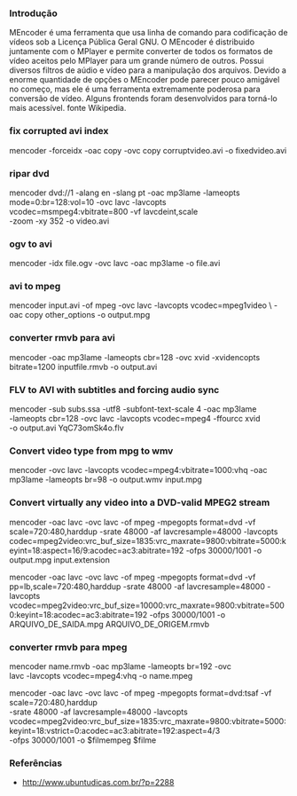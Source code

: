 ### Introdução
MEncoder é uma ferramenta que usa linha de comando para codificação de vídeos sob a Licença Pública Geral GNU.
O MEncoder é distribuido juntamente com o MPlayer e permite converter de todos os formatos de vídeo aceitos pelo MPlayer para um grande número de outros. Possui diversos filtros de aúdio e vídeo para a manipulação dos arquivos.
Devido a enorme quantidade de opções o MEncoder pode parecer pouco amigável no começo, mas ele é uma ferramenta extremamente poderosa para conversão de vídeo. Alguns frontends foram desenvolvidos para torná-lo mais acessível. fonte Wikipedia.

### fix corrupted avi index

mencoder -forceidx -oac copy -ovc copy corruptvideo.avi -o fixedvideo.avi


### ripar dvd

mencoder dvd://1 -alang en -slang pt -oac mp3lame -lameopts \
mode=0:br=128:vol=10 -ovc lavc -lavcopts \
vcodec=msmpeg4:vbitrate=800 -vf lavcdeint,scale \
-zoom -xy 352 -o video.avi


### ogv to avi

mencoder -idx file.ogv -ovc lavc -oac mp3lame -o file.avi


### avi to mpeg

mencoder input.avi -of mpeg -ovc lavc -lavcopts vcodec=mpeg1video \ -oac copy other_options -o output.mpg



### converter rmvb para avi

mencoder -oac mp3lame -lameopts cbr=128 -ovc xvid -xvidencopts \
 bitrate=1200 inputfile.rmvb -o output.avi

### FLV to AVI with subtitles and forcing audio sync

mencoder -sub subs.ssa -utf8 -subfont-text-scale 4 -oac mp3lame \
 -lameopts cbr=128 -ovc lavc -lavcopts vcodec=mpeg4 -ffourcc xvid \
 -o output.avi YqC73omSk4o.flv

### Convert video type from mpg to wmv

mencoder -ovc lavc -lavcopts vcodec=mpeg4:vbitrate=1000:vhq -oac mp3lame -lameopts br=98 -o output.wmv input.mpg

### Convert virtually any video into a DVD-valid MPEG2 stream

mencoder -oac lavc -ovc lavc -of mpeg -mpegopts format=dvd -vf scale=720:480,harddup -srate 48000
-af lavcresample=48000 -lavcopts
codec=mpeg2video:vrc_buf_size=1835:vrc_maxrate=9800:vbitrate=5000:keyint=18:aspect=16/9:acodec=ac3:abitrate=192
-ofps 30000/1001 -o output.mpg input.extension




mencoder -oac lavc -ovc lavc -of mpeg -mpegopts format=dvd -vf pp=lb,scale=720:480,harddup -srate 48000 -af lavcresample=48000 -lavcopts vcodec=mpeg2video:vrc_buf_size=10000:vrc_maxrate=9800:vbitrate=5000:keyint=18:acodec=ac3:abitrate=192 -ofps 30000/1001 -o ARQUIVO_DE_SAIDA.mpg ARQUIVO_DE_ORIGEM.rmvb


### converter rmvb para mpeg


mencoder name.rmvb -oac mp3lame -lameopts br=192 -ovc\
 lavc -lavcopts vcodec=mpeg4:vhq -o name.mpeg




mencoder -oac lavc -ovc lavc -of mpeg -mpegopts format=dvd:tsaf -vf scale=720:480,harddup\
 -srate 48000 -af lavcresample=48000 -lavcopts vcodec=mpeg2video:vrc_buf_size=1835:vrc_maxrate=9800:vbitrate=5000:keyint=18:vstrict=0:acodec=ac3:abitrate=192:aspect=4/3\
 -ofps 30000/1001 -o $filmempeg $filme

### Referências
* http://www.ubuntudicas.com.br/?p=2288


